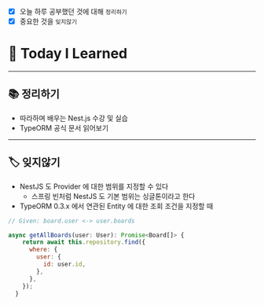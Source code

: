 - [x] 오늘 하루 공부했던 것에 대해 `정리하기`
- [x] 중요한 것을 `잊지않기`

# 🚩 Today I Learned

---

## 📚 정리하기

- 따라하며 배우는 Nest.js 수강 및 실습
- TypeORM 공식 문서 읽어보기

---

## 🏷 잊지않기

- NestJS 도 Provider 에 대한 범위를 지정할 수 있다
  - 스프링 빈처럼 NestJS 도 기본 범위는 싱글톤이라고 한다
- TypeORM 0.3.x 에서 연관된 Entity 에 대한 조회 조건을 지정할 때

```jsx
// Given: board.user <-> user.boards

async getAllBoards(user: User): Promise<Board[]> {
    return await this.repository.find({
      where: {
        user: {
          id: user.id,
        },
      },
    });
  }
```

